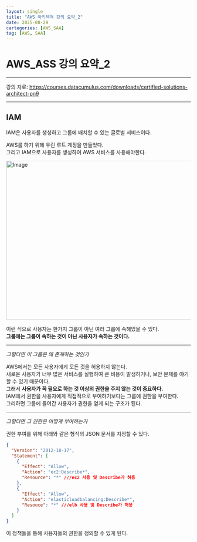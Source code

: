 ```yaml
---
layout: single
title: "AWS 아키텍쳐 강의 요약_2"
date: 2025-08-29
cartegories: [AWS_SAA]
tag: [AWS, SAA]
---
```

AWS_ASS 강의 요약_2
===
- - -
강의 자료: <https://courses.datacumulus.com/downloads/certified-solutions-architect-pn9>
- - -

## IAM   

IAM은 사용자를 생성하고 그룹에 배치할 수 있는 글로벌 서비스이다.   

AWS를 하기 위해 우린 루트 계정을 만들었다.      
그리고 IAM으로 사용자를 생성하여 AWS 서비스를 사용해야한다.   

<img width="940" height="434" alt="Image" src="https://github.com/user-attachments/assets/f30f777a-e604-4c2f-90d5-3588befe669a" />   

이런 식으로 사용자는 한가지 그룹이 아닌 여러 그룹에 속해있을 수 있다.   
**그룹에는 그룹이 속하는 것이 아닌 사용자가 속하는 것이다.**   
- - -
*그렇다면 이 그룹은 왜 존재하는 것인가*

AWS에서는 모든 사용자에게 모든 것을 허용하지 않는다.   
새로운 사용자가 너무 많은 서비스를 실행하여 큰 비용이 발생하거나, 보안 문제를 야기할 수 있기 때문이다.   
그래서 **사용자가 꼭 필요로 하는 것 이상의 권한을 주지 않는 것이 중요하다.**   
IAM에서 권한을 사용자에게 직접적으로 부여하기보다는 그룹에 권한을 부여한다.   
그리하면 그룹에 들어간 사용자가 권한을 얻게 되는 구조가 된다.   
- - -
*그렇다면 그 권한은 어떻게 부여하는가*    

권한 부여를 위해 아래와 같은 형식의 JSON 문서를 지정할 수 있다.    

```json
{
  "Version": "2012-10-17",
  "Statement": [
    {
      "Effect": "Allow",
      "Action": "ec2:Describe*", 
      "Resource": "*" ///ec2 사용 및 Describe가 허용
    },
    {
      "Effect": "Allow",
      "Action": "elasticloadbalancing:Describe*",
      "Resouce": "*" ///elb 사용 및 Describe가 허용
    }
  ]
}
```
이 정책들을 통해 사용자들의 권한을 정의할 수 있게 된다.
